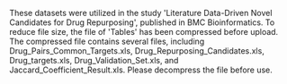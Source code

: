 These datasets were utilized in the study 'Literature Data-Driven Novel Candidates for Drug Repurposing', published in BMC Bioinformatics. To reduce file size, the file of 'Tables' has been compressed before upload. The compressed file contains several files, including Drug_Pairs_Common_Targets.xls, Drug_Repurposing_Candidates.xls, Drug_targets.xls, Drug_Validation_Set.xls, and Jaccard_Coefficient_Result.xls. Please decompress the file before use.
